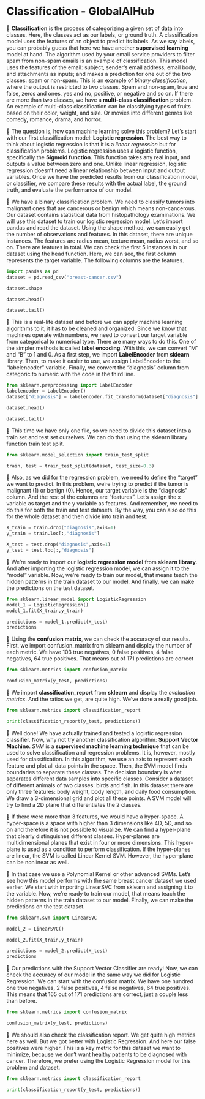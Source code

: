 # Classification - GlobalAIHub

📌 **Classification** is the process of categorizing a given set of data into classes. Here, the classes act as our labels, or ground truth. A classification model uses the features of an object to predict its labels. As we say labels, you can probably guess that here we have another **supervised learning** model at hand. The algorithm used by your email service providers to filter spam from non-spam emails is an example of classification. This model uses the features of the email: subject, sender’s email address, email body, and attachments as inputs; and makes a prediction for one out of the two classes: spam or non-spam. This is an example of *binary classification*, where the output is restricted to two classes. Spam and non-spam, true and false, zeros and ones, yes and no, positive, or negative and so on. If there are more than two classes, we have a **multi-class classification** problem. An example of multi-class classification can be classifying types of fruits based on their color, weight, and size. Or movies into different genres like comedy, romance, drama, and horror.

📌 The question is, how can machine learning solve this problem? Let’s start with our first classification model: **Logistic regression**. The best way to think about logistic regression is that it is a *linear regression* but for classification problems. Logistic regression uses a logistic function, specifically the **Sigmoid function**. This function takes any real input, and outputs a value between zero and one. Unlike linear regression, logistic regression doesn’t need a linear relationship between input and output variables. Once we have the predicted results from our classification model, or classifier, we compare these results with the actual label, the ground truth, and evaluate the performance of our model.

📌 We have a binary classification problem. We need to classify tumors into malignant ones that are cancerous or benign which means non-cancerous. Our dataset contains statistical data from histopathology examinations. We will use this dataset to train our logistic regression model. Let’s import pandas and read the dataset. Using the shape method, we can easily get the number of observations and features. In this dataset, there are unique instances. The features are radius mean, texture mean, radius worst, and so on. There are features in total. We can check the first 5 instances in our dataset using the head function. Here, we can see, the first column represents the target variable. The following columns are the features.

```Python
import pandas as pd
dataset = pd.read_csv("breast-cancer.csv")

dataset.shape

dataset.head()

dataset.tail()
```

📌 This is a real-life dataset and before we can apply machine learning algorithms to it, it has to be cleaned and organized. Since we know that machines operate with numbers, we need to convert our target variable from categorical to numerical type. There are many ways to do this. One of the simpler methods is called **label encoding**. With this, we can convert “M” and “B” to 1 and 0. As a first step, we import **LabelEncoder** from **sklearn** library. Then, to make it easier to use, we assign LabelEncoder to the “labelencoder” variable. Finally, we convert the “diagnosis” column from categoric to numeric with the code in the third line.

```Python
from sklearn.preprocessing import LabelEncoder
labelencoder = LabelEncoder()
dataset["diagnosis"] = labelencoder.fit_transform(dataset["diagnosis"].values) 

dataset.head()

dataset.tail()
```

📌 This time we have only one file, so we need to divide this dataset into a train set and test set ourselves. We can do that using the sklearn library function train test split.

```Python
from sklearn.model_selection import train_test_split

train, test = train_test_split(dataset, test_size=0.3)
```

📌 Also, as we did for the regression problem, we need to define the “target” we want to predict. In this problem, we’re trying to predict if the tumor is malignant (1) or benign (0). Hence, our target variable is the “diagnosis” column. And the rest of the columns are “features”. Let’s assign the x variable as target and the y variable as features. And remember, we need to do this for both the train and test datasets. By the way, you can also do this for the whole dataset and then divide into train and test.

```Python
X_train = train.drop("diagnosis",axis=1)
y_train = train.loc[:,"diagnosis"]

X_test = test.drop("diagnosis",axis=1)
y_test = test.loc[:,"diagnosis"]
```
📌 We’re ready to import our **logistic regression model** from **sklearn library**. And after importing the logistic regression model, we can assign it to the “model” variable. Now, we’re ready to train our model, that means teach the hidden patterns in the train dataset to our model. And finally, we can make the predictions on the test dataset.

```Python
from sklearn.linear_model import LogisticRegression
model_1 = LogisticRegression()
model_1.fit(X_train,y_train)

predictions = model_1.predict(X_test)
predictions
```

📌 Using the **confusion matrix**, we can check the accuracy of our results. First, we import confusion_matrix from sklearn and display the number of each metric. We have 103 true negatives, 0 false positives, 4 false negatives, 64 true positives. That means out of 171 predictions are correct

```Python
from sklearn.metrics import confusion_matrix

confusion_matrix(y_test, predictions)
```

📌 We import **classification_report** from **sklearn** and display the *evaluation metrics*. And the ratios we get, are quite high. We’ve done a really good job.

```Python
from sklearn.metrics import classification_report

print(classification_report(y_test, predictions))
```

📌 Well done! We have actually trained and tested a logistic regression classifier. Now, why not try another classification algorithm: **Support Vector Machine**. *SVM* is a **supervised machine learning technique** that can be used to solve classification and regression problems. It is, however, mostly used for classification. In this algorithm, we use an axis to represent each feature and plot all data points in the space. Then, the SVM model finds boundaries to separate these classes. The decision boundary is what separates different data samples into specific classes. Consider a dataset of different animals of two classes: birds and fish. In this dataset there are only three features: body weight, body length, and daily food consumption. We draw a 3-dimensional grid and plot all these points. A SVM model will try to find a 2D plane that differentiates the 2 classes.

📌 If there were more than 3 features, we would have a hyper-space. A hyper-space is a space with higher than 3 dimensions like 4D, 5D, and so on and therefore it is not possible to visualize. We can find a hyper-plane that clearly distinguishes different classes. Hyper-planes are multidimensional planes that exist in four or more dimensions. This hyper-plane is used as a condition to perform classification. If the hyper-planes are linear, the SVM is called Linear Kernel SVM. However, the hyper-plane can be nonlinear as well. 

📌 In that case we use a Polynomial Kernel or other advanced SVMs. Let’s see how this model performs with the same breast cancer dataset we used earlier. We start with importing LinearSVC from sklearn and assigning it to the variable. Now, we’re ready to train our model, that means teach the hidden patterns in the train dataset to our model. Finally, we can make the predictions on the test dataset.

```Python
from sklearn.svm import LinearSVC

model_2 = LinearSVC()

model_2.fit(X_train,y_train)

predictions = model_2.predict(X_test)
predictions
```

📌 Our predictions with the Support Vector Classifier are ready! Now, we can check the accuracy of our model in the same way we did for Logistic Regression. We can start with the confusion matrix. We have one hundred one true negatives, 2 false positives, 4 false negatives, 64 true positives. This means that 165 out of 171 predictions are correct, just a couple less than before. 

```Python
from sklearn.metrics import confusion_matrix

confusion_matrix(y_test, predictions)
```

📌 We should also check the classification report. We get quite high metrics here as well. But we got better with Logistic Regression. And here our false positives were higher. This is a key metric for this dataset we want to minimize, because we don’t want healthy patients to be diagnosed with cancer. Therefore, we prefer using the Logistic Regression model for this problem and dataset.

```Python
from sklearn.metrics import classification_report

print(classification_report(y_test, predictions))
```
